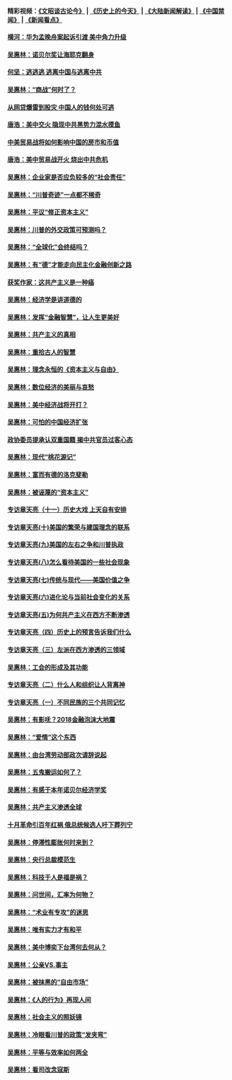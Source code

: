 #### 精彩视频：[《文昭谈古论今》](http://45.32.25.56/wenzhao) | [《历史上的今天》](http://45.32.25.56/today-in-history) | [《大陆新闻解读》](http://45.32.25.56/ntdtv-comedy) | [《中国禁闻》](http://45.32.25.56/ntdtv-news) | [《新闻看点》](http://45.32.25.56/news-insight) 

 #### [横河：华为孟晚舟案起诉引渡 美中角力升级](../pages/nsc423/n11027230.md?t=02070331) 

#### [吴惠林：诺贝尔奖让海耶克翻身](../pages/nsc423/n10890049.md?t=02070331) 

#### [何坚：逃逃逃 逃离中国与逃离中共](../pages/nsc423/n10592891.md?t=02070331) 

#### [吴惠林：“商战”何时了？](../pages/nsc423/n10573558.md?t=02070331) 

#### [从网贷爆雷到股灾 中国人的钱何处可逃](../pages/nsc423/n10572800.md?t=02070331) 

#### [唐浩：美中交火 隐现中共黑势力混水摸鱼](../pages/nsc423/n10544040.md?t=02070331) 

#### [中美贸易战将如何影响中国的房市和币值](../pages/nsc423/n10543697.md?t=02070331) 

#### [唐浩：美中贸易战开火 烧出中共危机](../pages/nsc423/n10540126.md?t=02070331) 

#### [吴惠林：企业家是否应负较多的“社会责任”](../pages/nsc423/n10535022.md?t=02070331) 

#### [吴惠林：“川普奇迹”一点都不稀奇](../pages/nsc423/n10512808.md?t=02070331) 

#### [吴惠林：平议“修正资本主义”](../pages/nsc423/n10495724.md?t=02070331) 

#### [吴惠林：川普的外交政策可预测吗？](../pages/nsc423/n10462387.md?t=02070331) 

#### [吴惠林：“全球化”会终结吗？](../pages/nsc423/n10452838.md?t=02070331) 

#### [吴惠林：有“德”才能走向民主化金融创新之路](../pages/nsc423/n10432292.md?t=02070331) 

#### [获奖作家：这共产主义是一种癌](../pages/nsc423/n10431541.md?t=02070331) 

#### [吴惠林：经济学是讲道德的](../pages/nsc423/n10398014.md?t=02070331) 

#### [吴惠林：发挥“金融智慧”，让人生更美好](../pages/nsc423/n10375019.md?t=02070331) 

#### [吴惠林：共产主义的真相](../pages/nsc423/n10351394.md?t=02070331) 

#### [吴惠林：重拾古人的智慧](../pages/nsc423/n10337691.md?t=02070331) 

#### [吴惠林：理念永恒的《资本主义与自由》](../pages/nsc423/n10316274.md?t=02070331) 

#### [吴惠林：数位经济的美丽与哀愁](../pages/nsc423/n10292946.md?t=02070331) 

#### [吴惠林：美中经济战将开打？](../pages/nsc423/n10258825.md?t=02070331) 

#### [吴惠林：可怕的中国经济扩张](../pages/nsc423/n10219147.md?t=02070331) 

#### [政协委员提承认双重国籍 揭中共官员过客心态](../pages/nsc423/n10208809.md?t=02070331) 

#### [吴惠林：现代“桃花源记”](../pages/nsc423/n10185234.md?t=02070331) 

#### [吴惠林：富而有德的洛克斐勒](../pages/nsc423/n10142264.md?t=02070331) 

#### [吴惠林：被诬蔑的“资本主义”](../pages/nsc423/n10124816.md?t=02070331) 

#### [专访章天亮（十一）历史大戏 上天自有安排](../pages/nsc423/n10094905.md?t=02070331) 

#### [专访章天亮(十)美国的繁荣与建国理念的联系](../pages/nsc423/n10094899.md?t=02070331) 

#### [专访章天亮(九)美国的左右之争和川普执政](../pages/nsc423/n10094889.md?t=02070331) 

#### [专访章天亮(八)怎么看待美国的一些社会现象](../pages/nsc423/n10094857.md?t=02070331) 

#### [专访章天亮(七)传统与现代——美国价值之争](../pages/nsc423/n10093140.md?t=02070331) 

#### [专访章天亮(六)进化论与当前社会变化的关系](../pages/nsc423/n10092036.md?t=02070331) 

#### [专访章天亮(五)为何共产主义在西方不断渗透](../pages/nsc423/n10083620.md?t=02070331) 

#### [专访章天亮（四）历史上的预言告诉我们什么](../pages/nsc423/n10083606.md?t=02070331) 

#### [专访章天亮（三）左派在西方渗透的三领域](../pages/nsc423/n10081115.md?t=02070331) 

#### [吴惠林：工会的形成及其功能](../pages/nsc423/n10080633.md?t=02070331) 

#### [专访章天亮（二）什么人和组织让人背离神](../pages/nsc423/n10076637.md?t=02070331) 

#### [专访章天亮（一）不同民族的三个共同记忆](../pages/nsc423/n10074188.md?t=02070331) 

#### [吴惠林：有影呒？2018金融泡沫大地震](../pages/nsc423/n10040534.md?t=02070331) 

#### [吴惠林：“爱情”这个东西](../pages/nsc423/n10019423.md?t=02070331) 

#### [吴惠林：由台湾劳动部政次请辞说起](../pages/nsc423/n9979679.md?t=02070331) 

#### [吴惠林：五鬼搬运如何了？](../pages/nsc423/n9925338.md?t=02070331) 

#### [吴惠林：有感于本年诺贝尔经济学奖](../pages/nsc423/n9871883.md?t=02070331) 

#### [吴惠林：共产主义渗透全球](../pages/nsc423/n9812748.md?t=02070331) 

#### [十月革命引百年红祸 俄总统候选人吁下葬列宁](../pages/nsc423/n9810182.md?t=02070331) 

#### [吴惠林：停滞性膨胀何时来到？](../pages/nsc423/n9764136.md?t=02070331) 

#### [吴惠林：央行总裁模范生](../pages/nsc423/n9728134.md?t=02070331) 

#### [吴惠林：科技于人是福是祸？](../pages/nsc423/n9672982.md?t=02070331) 

#### [吴惠林：问世间，汇率为何物？](../pages/nsc423/n9621788.md?t=02070331) 

#### [吴惠林：“术业有专攻”的迷思](../pages/nsc423/n9580363.md?t=02070331) 

#### [吴惠林：唯有实力才有和平](../pages/nsc423/n9529599.md?t=02070331) 

#### [吴惠林：美中博奕下台湾何去何从？](../pages/nsc423/n9483598.md?t=02070331) 

#### [吴惠林：公亲VS.事主](../pages/nsc423/n9425637.md?t=02070331) 

#### [吴惠林：被抹黑的“自由市场”](../pages/nsc423/n9351545.md?t=02070331) 

#### [吴惠林：《人的行为》再现人间](../pages/nsc423/n9296339.md?t=02070331) 

#### [吴惠林：社会主义的照妖镜](../pages/nsc423/n9243460.md?t=02070331) 

#### [吴惠林：冷眼看川普的政策“发夹弯”](../pages/nsc423/n9120684.md?t=02070331) 

#### [吴惠林：平等与效率如何两全](../pages/nsc423/n9075430.md?t=02070331) 

#### [吴惠林：看司改念寇斯](../pages/nsc423/n9024915.md?t=02070331) 

